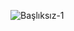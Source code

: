 ![Başlıksız-1](https://user-images.githubusercontent.com/85064536/131548922-bd45b7dd-7e3d-44ba-98db-4fe85a0ef307.jpg)
